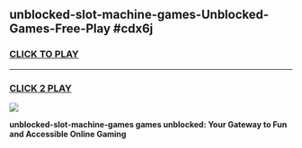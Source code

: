 
## unblocked-slot-machine-games-Unblocked-Games-Free-Play #cdx6j
<h3>
<a href="https://us.freeplayer.one?title=unblocked-slot-machine-games&ref=9M">CLICK TO PLAY</a></h3>
<hr>

<h3>
<a href="https://us.freeplayer.one?title=unblocked-slot-machine-games&ref=9M">CLICK 2 PLAY</a>
  
</h3>

<a href="https://us.freeplayer.one?title=unblocked-slot-machine-games&ref=9M"><img src="https://clearcache.store/games.png"></a>


**unblocked-slot-machine-games games unblocked: Your Gateway to Fun and Accessible Online Gaming**
